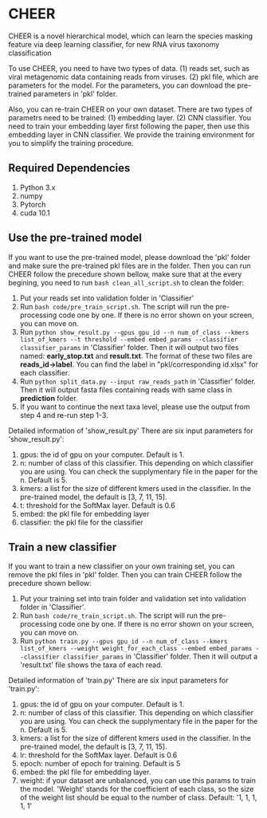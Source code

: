 # CHEER
CHEER is a novel hierarchical model, which can learn the species masking feature via deep learning classifier, for new RNA virus taxonomy classification

To use CHEER, you need to have two types of data. (1) reads set, such as viral metagenomic data containing reads from viruses. (2) pkl file, which are parameters for the model. For the parameters, you can download the pre-trained parameters in 'pkl' folder. 

Also, you can re-train CHEER on your own dataset. There are two types of parametrs need to be trained: (1) embedding layer. (2) CNN classifier. You need to train your embedding layer first following the paper, then use this embedding layer in CNN classifier. We provide the training environment for you to simplify the training procedure. 

## Required Dependencies
1. Python 3.x
2. numpy
3. Pytorch
4. cuda 10.1


## Use the pre-trained model
If you want to use the pre-trained model, please download the 'pkl' folder and make sure the pre-trained pkl files are in the folder. Then you can run CHEER follow the precedure shown bellow, make sure that at the every begining, you need to run `bash clean_all_script.sh` to clean the folder:

1. Put your reads set into validation folder in 'Classifier'
2. Run `bash code/pre_train_script.sh`. The script will run the pre-processing code one by one. If there is no error shown on your screen, you can move on.
3. Run `python show_result.py --gpus gpu_id --n num_of_class --kmers list_of_kmers --t threshold --embed embed_params --classifier classifier_params` in 'Classifier' folder. Then it will output two files named: **early_stop.txt** and **result.txt**. The format of these two files are **reads_id->label**. You can find the label in "pkl/corresponding id.xlsx" for each classifier.
4. Run `python split_data.py --input raw_reads_path` in 'Classifier' folder. Then it will output fasta files containing reads with same class in **prediction** folder.
5. If you want to continue the next taxa level, please use the output from step 4 and re-run step 1-3.

Detailed information of 'show_result.py'
There are six input parameters for 'show_result.py':
1. gpus: the id of gpu on your computer. Default is 1.
2. n: number of class of this classifier. This depending on which classifier you are using. You can check the supplymentary file in the paper for the n. Default is 5.
3. kmers: a list for the size of different kmers used in the classifier. In the pre-trained model, the default is [3, 7, 11, 15].
4. t: threshold for the SoftMax layer. Default is 0.6
5. embed: the pkl file for embedding layer
6. classifier: the pkl file for the classifier 


## Train a new classifier
If you want to train a new classifier on your own training set, you can remove the pkl files in 'pkl' folder. Then you can train CHEER follow the precedure shown bellow:

1. Put your training set into train folder and validation set into validation folder in 'Classifier'. 
2. Run `bash code/re_train_script.sh`. The script will run the pre-processing code one by one. If there is no error shown on your screen, you can move on.
3. Run `python train.py --gpus gpu_id --n num_of_class --kmers list_of_kmers --weight weight_for_each_class --embed embed_params --classifier classifier_params` in 'Classifier' folder. Then it will output a 'result.txt' file shows the taxa of each read.

Detailed information of 'train.py'
There are six input parameters for 'train.py':
1. gpus: the id of gpu on your computer. Default is 1.
2. n: number of class of this classifier. This depending on which classifier you are using. You can check the supplymentary file in the paper for the n. Default is 5.
3. kmers: a list for the size of different kmers used in the classifier. In the pre-trained model, the default is [3, 7, 11, 15].
4. lr: threshold for the SoftMax layer. Default is 0.6
5. epoch: number of epoch for training. Default is 5
6. embed: the pkl file for embedding layer.
7. weight: if your dataset are unbalanced, you can use this params to train the model. 'Weight' stands for the coefficient of each class, so the size of the weight list should be equal to the number of class. Default: '1, 1, 1, 1, 1'



